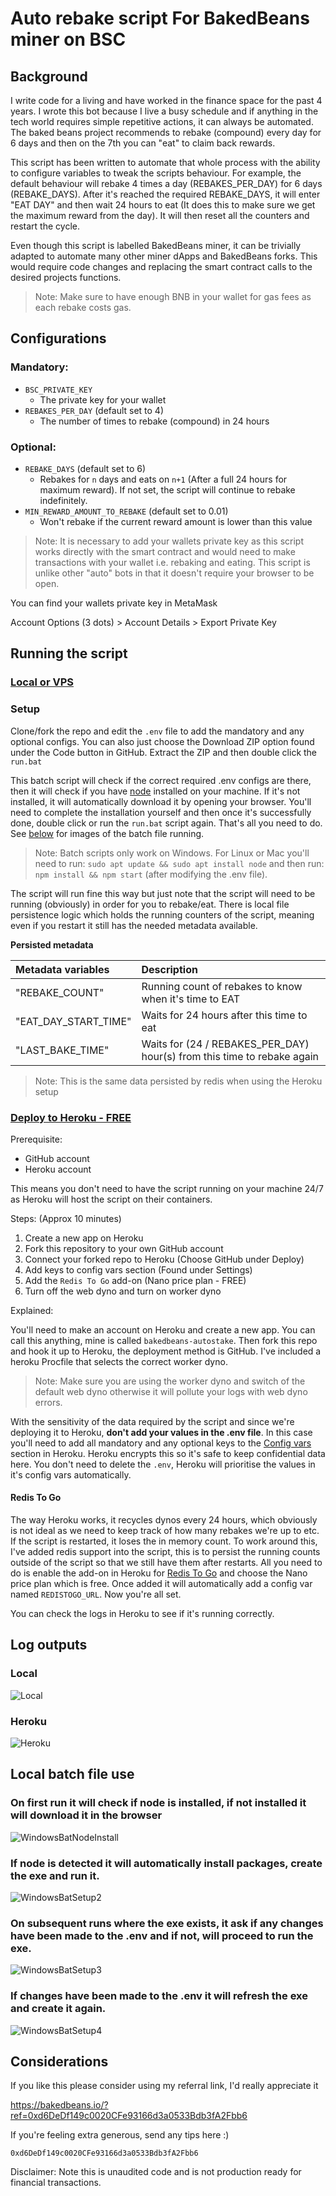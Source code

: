 # Auto rebake script For BakedBeans miner on BSC

## Background

I write code for a living and have worked in the finance space for the past 4 years. I wrote this bot because I live a busy schedule and if anything in the tech world requires simple repetitive actions, it can always be automated. The baked beans project recommends to rebake (compound) every day for 6 days and then on the 7th you can "eat" to claim back rewards. 

This script has been written to automate that whole process with the ability to configure variables to tweak the scripts behaviour. For example, the default behaviour will rebake 4 times a day (REBAKES_PER_DAY) for 6 days (REBAKE_DAYS). After it's reached the required REBAKE_DAYS, it will enter "EAT DAY" and then wait 24 hours to eat (It does this to make sure we get the maximum reward from the day). It will then reset all the counters and restart the cycle. 

Even though this script is labelled BakedBeans miner, it can be trivially adapted to automate many other miner dApps and BakedBeans forks. This would require code changes and replacing the smart contract calls to the desired projects functions.

> Note: Make sure to have enough BNB in your wallet for gas fees as each rebake costs gas.

## Configurations

### Mandatory:
- `BSC_PRIVATE_KEY`
    - The private key for your wallet
- `REBAKES_PER_DAY` (default set to 4)
    - The number of times to rebake (compound) in 24 hours

### Optional:
- `REBAKE_DAYS` (default set to 6)
    - Rebakes for `n` days and eats on `n+1` (After a full 24 hours for maximum reward). If not set, the script will continue to rebake indefinitely. 
- `MIN_REWARD_AMOUNT_TO_REBAKE` (default set to 0.01)
    - Won't rebake if the current reward amount is lower than this value

> Note: It is necessary to add your wallets private key as this script works directly with the smart contract and would need to make transactions with your wallet i.e. rebaking and eating. This script is unlike other "auto" bots in that it doesn't require your browser to be open. 

You can find your wallets private key in MetaMask 

Account Options (3 dots) > Account Details > Export Private Key

## Running the script

### <ins>Local or VPS</ins>

### Setup

Clone/fork the repo and edit the `.env` file to add the mandatory and any optional configs. You can also just choose the Download ZIP option found under the Code button in GitHub. Extract the ZIP and then double click the `run.bat`

This batch script will check if the correct required .env configs are there, then it will check if you have [node](https://nodejs.org/en/) installed on your machine. If it's not installed, it will automatically download it by opening your browser. You'll need to complete the installation yourself and then once it's successfully done, double click or run the `run.bat` script again. That's all you need to do. See [below](#local-batch-file-use) for images of the batch file running.

> Note: Batch scripts only work on Windows. For Linux or Mac you'll need to run: `sudo apt update && sudo apt install node` and then run: `npm install && npm start` (after modifying the .env file).

The script will run fine this way but just note that the script will need to be running (obviously) in order for you to rebake/eat. There is local file persistence logic which holds the running counters of the script, meaning even if you restart it still has the needed metadata available.

<b>Persisted metadata</b>

|Metadata variables|Description|
|:-------------|:-----------------------------------------|
|"REBAKE_COUNT"|Running count of rebakes to know when it's time to EAT|
|"EAT_DAY_START_TIME"|Waits for 24 hours after this time to eat|
|"LAST_BAKE_TIME"| Waits for (24 / REBAKES_PER_DAY) hour(s) from this time to rebake again|

> Note: This is the same data persisted by redis when using the Heroku setup

### <ins>Deploy to Heroku - FREE</ins>

Prerequisite: 
- GitHub account
- Heroku account

This means you don't need to have the script running on your machine 24/7 as Heroku will host the script on their containers.

Steps: (Approx 10 minutes)
1. Create a new app on Heroku
2. Fork this repository to your own GitHub account
3. Connect your forked repo to Heroku (Choose GitHub under Deploy)
4. Add keys to config vars section (Found under Settings)
5. Add the `Redis To Go` add-on (Nano price plan - FREE)
6. Turn off the web dyno and turn on worker dyno

Explained:

You'll need to make an account on Heroku and create a new app. You can call this anything, mine is called `bakedbeans-autostake`. Then fork this repo and hook it up to Heroku, the deployment method is GitHub. I've included a heroku Procfile that selects the correct worker dyno. 

> Note: Make sure you are using the worker dyno and switch of the default web dyno otherwise it will pollute your logs with web dyno errors.

With the sensitivity of the data required by the script and since we're deploying it to Heroku, <b>don't add your values in the .env file</b>. In this case you'll need to add all mandatory and any optional keys to the [Config vars](https://devcenter.heroku.com/articles/config-vars) section in Heroku. Heroku encrypts this so it's safe to keep confidential data here. You don't need to delete the `.env`, Heroku will prioritise the values in it's config vars automatically.

#### <b>Redis To Go</b>

The way Heroku works, it recycles dynos every 24 hours, which obviously is not ideal as we need to keep track of how many rebakes we're up to etc. If the script is restarted, it loses the in memory count. To work around this, I've added redis support into the script, this is to persist the running counts outside of the script so that we still have them after restarts. All you need to do is enable the add-on in Heroku for [Redis To Go](https://elements.heroku.com/addons/redistogo) and choose the Nano price plan which is free. Once added it will automatically add a config var named `REDISTOGO_URL`. Now you're all set.

You can check the logs in Heroku to see if it's running correctly.

## Log outputs
### Local
![Local](images/LocalLogOutput.png)
### Heroku
![Heroku](images/HerokuLogOutput.png)

## Local batch file use

### On first run it will check if node is installed, if not installed it will download it in the browser
![WindowsBatNodeInstall](images/WindowsBatSetupNodeInstall.png)

### If node is detected it will automatically install packages, create the exe and run it.
![WindowsBatSetup2](images/WindowsBatSetup1.png)

### On subsequent runs where the exe exists, it ask if any changes have been made to the .env and if not, will proceed to run the exe.
![WindowsBatSetup3](images/WindowsBatSetup2.png)

### If changes have been made to the .env it will refresh the exe and create it again.
![WindowsBatSetup4](images/WindowsBatSetup3.png)


## Considerations

If you like this please consider using my referral link, I'd really appreciate it

https://bakedbeans.io/?ref=0xd6DeDf149c0020CFe93166d3a0533Bdb3fA2Fbb6

If you're feeling extra generous, send any tips here :) 

`0xd6DeDf149c0020CFe93166d3a0533Bdb3fA2Fbb6`

Disclaimer: Note this is unaudited code and is not production ready for financial transactions.
